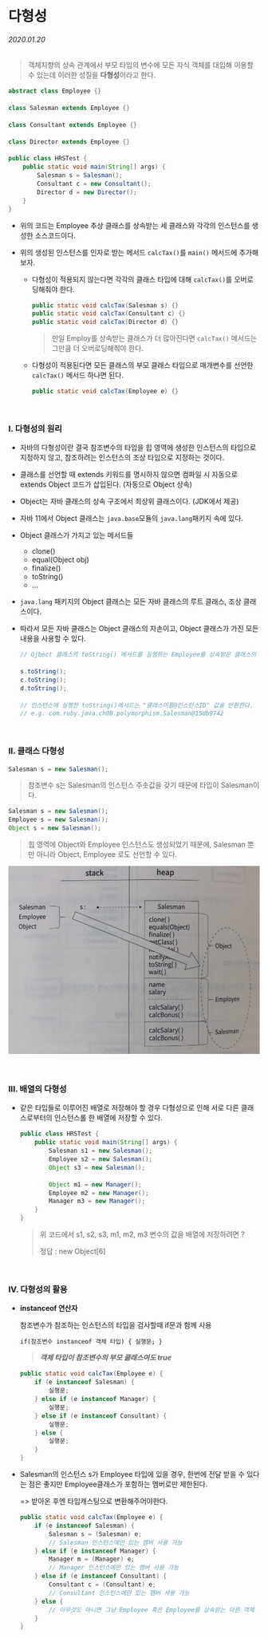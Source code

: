 # 다형성

###### 2020.01.20

> 객체지향의 상속 관계에서 부모 타입의 변수에 모든 자식 객체를 대입해 이용할 수 있는데 이러한 성질을 **다형성**이라고 한다.

```java
abstract class Employee {}

class Salesman extends Employee {}

class Consultant extends Employee {}

class Director extends Employee {}

public class HRSTest {
    public static void main(String[] args) {
        Salesman s = Salesman();
        Consultant c = new Consultant();
        Director d = new Director();
    }
}
```

- 위의 코드는 Employee 추상 클래스를 상속받는 세 클래스와 각각의 인스턴스를 생성한 소스코드이다.

- 위의 생성된 인스턴스를 인자로 받는 메서드 `calcTax()`를 `main()` 메서드에 추가해보자.

  - 다형성이 적용되지 않는다면 각각의 클래스 타입에 대해 `calcTax()`를 오버로딩해줘야 한다.

    ```java
    public static void calcTax(Salesman s) {}
    public static void calcTax(Consultant c) {}
    public static void calcTax(Director d) {}
    ```

    > 만일 Employ를 상속받는 클래스가 더 많아진다면 `calcTax()` 메서드는 그만큼 더 오버로딩해줘야 한다.

  - 다형성이 적용된다면 모든 클래스의 부모 클래스 타입으로 매개변수를 선언한 `calcTax()` 메서드 하나면 된다.

    ```java
    public static void calcTax(Employee e) {}
    ```

<br />

### I. 다형성의 원리

- 자바의 다형성이란 결국 참조변수의 타입을 힙 영역에 생성한 인스턴스의 타입으로 지정하지 않고, 참조하려는 인스턴스의 조상 타입으로 지정하는 것이다.

- 클래스를 선언할 때 extends 키워드를 명시하지 않으면 컴파일 시 자동으로 extends Object 코드가 삽입된다. (자동으로 Object 상속)

- Object는 자바 클래스의 상속 구조에서 최상위 클래스이다. (JDK에서 제공)

- 자바 11에서 Object 클래스는 `java.base`모듈의 `java.lang`패키지 속에 있다.

- Object 클래스가 가지고 있는 메서드들

  - clone()
  - equal(Object obj)
  - finalize()
  - toString()
  - ...

- `java.lang` 패키지의 Object 클래스는 모든 자바 클래스의 루트 클래스, 조상 클래스이다.

- 따라서 모든 자바 클래스는 Object 클래스의 자손이고, Object 클래스가 가진 모든 내용을 사용할 수 있다.

  ```java
  // Ojbect 클래스의 toString() 메서드를 실행하는 Employee를 상속받은 클래스의 인스턴스들
  
  s.toString();
  c.toString();
  d.toString();
  
  // 인스턴스에 실행한 toString()메서드는 "클래스이름@인스턴스ID" 값을 반환한다.
  // e.g. com.ruby.java.ch08.polymorphism.Salesman@15db9742
  ```

<br />

### II. 클래스 다형성

```java
Salesman s = new Salesman();
```

> 참조변수 s는 Salesman의 인스턴스 주솟값을 갖기 때문에 타입이 Salesman이다.

```java
Salesman s = new Salesman();
Employee s = new Salesman();
Object s = new Salesman();
```

> 힙 영역에 Object와 Employee 인스턴스도 생성되었기 때문에,  Salesman 뿐만 아니라 Object, Employee 로도 선언할 수 있다.

![](assets\poly_memory.jpg)

<br />

### III. 배열의 다형성

- 같은 타입들로 이루어진 배열로 저장해야 할 경우 다형성으로 인해 서로 다른 클래스로부터의 인스턴스롤 한 배열에 저장할 수 있다.

  ```java
  public class HRSTest {
      public static void main(String[] args) {
          Salesman s1 = new Salesman();
          Employee s2 = new Salesman();
          Object s3 = new Salesman();
          
          Object m1 = new Manager();
          Employee m2 = new Manager();
          Manager m3 = new Manager();
      }
  }
  ```

  > 위 코드에서 s1, s2, s3, m1, m2, m3 변수의 값을 배열에 저장하려면 ?
  >
  > 정답 : new Object[6]

<br />

### IV. 다형성의 활용

- **instanceof 연산자**

  참조변수가 참조하는 인스턴스의 타입을 검사할때 if문과 함께 사용

  `if(참조변수 instanceof 객체 타입) { 실행문; }`

  > ***객체 타입이 참조변수의 부모 클래스여도 true***

  ```java
  public static void calcTax(Employee e) {
      if (e instanceof Salesman) {
          실행문;
      } else if (e instanceof Manager) {
          실행문;
      } else if (e instanceof Consultant) {
          실행문;
      } else {
          실행문;
      }
  }
  ```

- Salesman의 인스턴스 s가 Employee 타입에 있을 경우, 한번에 전달 받을 수 있다는 점은 좋지만 Employee클래스가 포함하는 멤버로만 제한된다.

  => 받아온 후엔 타입캐스팅으로 변환해주어야한다.

  ```java
  public static void calcTax(Employee e) {
      if (e instanceof Salesman) {
          Salesman s = (Salesman) e;
          // Salesman 인스턴스에만 있는 멤버 사용 가능
      } else if (e instanceof Manager) {
          Manager m = (Manager) e;
          // Manager 인스턴스에만 있는 멤버 사용 가능
      } else if (e instanceof Consultant) {
          Consultant c = (Consultant) e;
          // Consultant 인스턴스에만 있는 멤버 사용 가능
      } else {
          // 아무것도 아니면 그냥 Employee 혹은 Employee를 상속받는 다른 객체
      }
  }
  ```

  